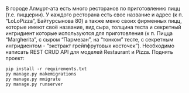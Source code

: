 В городе Алмұрт-ата есть много ресторанов по приготовлению пицц (т.е. пиццерии). У каждого ресторана есть свое название и адрес (к п. “LoLoPizza”, Байтурсынова 80) а также меню своих фирменных пицц, которые имеют своё название, вид сыра, толщина теста и секретный ингридиент которые используются для приготовления (к п. Пицца “Margherita”, с сыром “Пармезан”, на “тонком” тесте, с секретным ингридиентом - “экстракт грейпфрутовых косточек”). Необходимо написать REST CRUD API для моделей Restaurant и Pizza.
Поднять проект:  
```
pip install -r requirements.txt
py manage.py makemigrations
py manage.py mmigrate
py manage.py runserver
```
